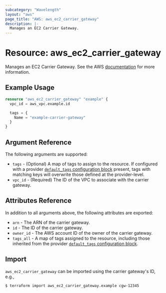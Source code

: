 ```yaml
---
subcategory: "Wavelength"
layout: "aws"
page_title: "AWS: aws_ec2_carrier_gateway"
description: |-
  Manages an EC2 Carrier Gateway.
---
```


# Resource: aws_ec2_carrier_gateway

Manages an EC2 Carrier Gateway. See the AWS [documentation](https://docs.aws.amazon.com/vpc/latest/userguide/Carrier_Gateway.html) for more information.

## Example Usage

```terraform
resource "aws_ec2_carrier_gateway" "example" {
  vpc_id = aws_vpc.example.id

  tags = {
    Name = "example-carrier-gateway"
  }
}
```

## Argument Reference

The following arguments are supported:

* `tags` - (Optional) A map of tags to assign to the resource. If configured with a provider [`default_tags` configuration block](https://registry.terraform.io/providers/hashicorp/aws/latest/docs#default_tags-configuration-block) present, tags with matching keys will overwrite those defined at the provider-level.
* `vpc_id` - (Required) The ID of the VPC to associate with the carrier gateway.

## Attributes Reference

In addition to all arguments above, the following attributes are exported:

* `arn` - The ARN of the carrier gateway.
* `id` - The ID of the carrier gateway.
* `owner_id` - The AWS account ID of the owner of the carrier gateway.
* `tags_all` - A map of tags assigned to the resource, including those inherited from the provider [`default_tags` configuration block](https://registry.terraform.io/providers/hashicorp/aws/latest/docs#default_tags-configuration-block).

## Import

`aws_ec2_carrier_gateway` can be imported using the carrier gateway's ID,
e.g.,

```
$ terraform import aws_ec2_carrier_gateway.example cgw-12345
```

<!-- cache-key: cdktf-0.17.0-pre.15 input-69fb2719765f13af292ecd34e9026074198e61b364e7f0845c2b65af0b9641db -->
